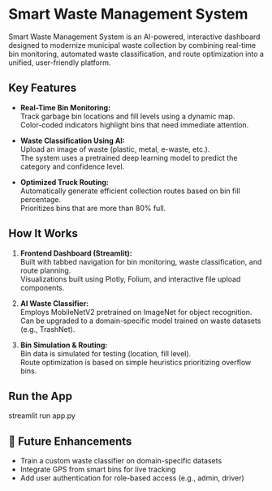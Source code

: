 
#  Smart Waste Management System

Smart Waste Management System is an AI-powered, interactive dashboard designed to modernize municipal waste collection by combining real-time bin monitoring, automated waste classification, and route optimization into a unified, user-friendly platform.

## Key Features

- **Real-Time Bin Monitoring:**  
  Track garbage bin locations and fill levels using a dynamic map.  
  Color-coded indicators highlight bins that need immediate attention.

- **Waste Classification Using AI:**  
  Upload an image of waste (plastic, metal, e-waste, etc.).  
  The system uses a pretrained deep learning model to predict the category and confidence level.

- **Optimized Truck Routing:**  
  Automatically generate efficient collection routes based on bin fill percentage.  
  Prioritizes bins that are more than 80% full.

## How It Works

1. **Frontend Dashboard (Streamlit):**  
   Built with tabbed navigation for bin monitoring, waste classification, and route planning.  
   Visualizations built using Plotly, Folium, and interactive file upload components.

2. **AI Waste Classifier:**  
   Employs MobileNetV2 pretrained on ImageNet for object recognition.  
   Can be upgraded to a domain-specific model trained on waste datasets (e.g., TrashNet).

3. **Bin Simulation & Routing:**  
   Bin data is simulated for testing (location, fill level).  
   Route optimization is based on simple heuristics prioritizing overflow bins.


##  Run the App
streamlit run app.py

## 🌱 Future Enhancements

- Train a custom waste classifier on domain-specific datasets  
- Integrate GPS from smart bins for live tracking  
- Add user authentication for role-based access (e.g., admin, driver)  






